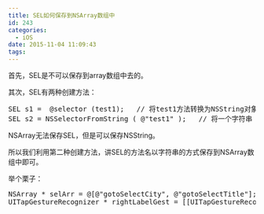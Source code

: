 ```yaml
---
title: SEL如何保存到NSArray数组中
id: 243
categories:
  - iOS
date: 2015-11-04 11:09:43
tags:
---
```


首先，SEL是不可以保存到array数组中去的。

其次，SEL有两种创建方法：
<pre class="brush:cpp;toolbar:false">SEL&nbsp;s1&nbsp;=&nbsp;&nbsp;@selector&nbsp;(test1);&nbsp;&nbsp;&nbsp;//&nbsp;将test1方法转换为NSString对象
SEL&nbsp;s2&nbsp;=&nbsp;NSSelectorFromString&nbsp;(&nbsp;@&quot;test1&quot;&nbsp;);&nbsp;&nbsp;&nbsp;//&nbsp;将一个字符串&nbsp;&nbsp;方法&nbsp;转换成为SEL对象</pre>

NSArray无法保存SEL，但是可以保存NSString。

所以我们利用第二种创建方法，讲SEL的方法名以字符串的方式保存到NSArray数组中即可。

举个栗子：
<pre class="brush:cpp;toolbar:false">NSArray&nbsp;*&nbsp;selArr&nbsp;=&nbsp;@[@&quot;gotoSelectCity&quot;,&nbsp;@&quot;gotoSelectTitle&quot;];
UITapGestureRecognizer&nbsp;*&nbsp;rightLabelGest&nbsp;=&nbsp;[[UITapGestureRecognizer&nbsp;alloc]initWithTarget:self&nbsp;action:NSSelectorFromString(selArr[i])];</pre>

<span style="font-variant-ligatures: no-common-ligatures; color: #e7cf81"></span>